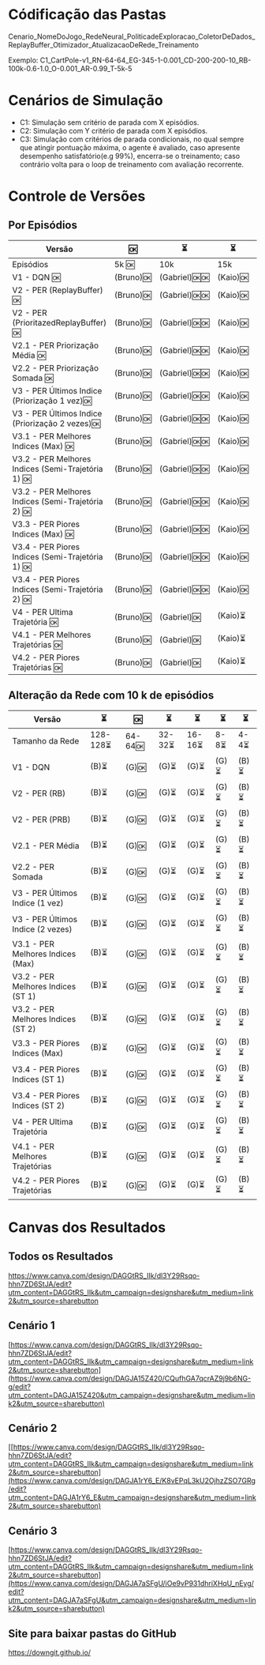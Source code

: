 # Códificação das Pastas
Cenario_NomeDoJogo_RedeNeural_PoliticadeExploracao_ColetorDeDados_ReplayBuffer_Otimizador_AtualizacaoDeRede_Treinamento

Exemplo: C1_CartPole-v1_RN-64-64_EG-345-1-0.001_CD-200-200-10_RB-100k-0.6-1.0_O-0.001_AR-0.99_T-5k-5

# Cenários de Simulação
* C1: Simulação sem critério de parada com X episódios.
* C2: Simulação com Y critério de parada com X episódios.
* C3: Simulação com critérios de parada condicionais, no qual sempre que atingir pontuação máxima, o agente é avaliado, caso apresente desempenho satisfatório(e.g 99%), encerra-se o treinamento; caso contrário volta para o loop de treinamento com avaliação recorrente.

# Controle de Versões

## Por Episódios

| Versão | 🆗 |⏳|⏳|⏳|
|--------|-------------|-----|-----|-----|
| Episódios                                             | 5k 🆗 |         10k |     15k |       20k          |
|V1 - DQN 🆗|                                          (Bruno)🆗| (Gabriel)🆗🆗|(Kaio)🆗|(Nicolas)🆗|
|V2 - PER (ReplayBuffer) 🆗   |                        (Bruno)🆗| (Gabriel)🆗🆗|(Kaio)🆗|(Nicolas)🆗|
|V2 - PER (PrioritazedReplayBuffer) 🆗   |             (Bruno)🆗| (Gabriel)🆗🆗|(Kaio)🆗|(Nicolas)🆗|
|V2.1 - PER Priorização Média  🆗  |                   (Bruno)🆗| (Gabriel)🆗🆗|(Kaio)🆗|(Nicolas)🆗|
|V2.2 - PER Priorização Somada  🆗  |                  (Bruno)🆗| (Gabriel)🆗🆗|(Kaio)🆗|(Nicolas)🆗|
|V3 - PER Últimos Indice (Priorização 1 vez)🆗 |       (Bruno)🆗| (Gabriel)🆗🆗|(Kaio)🆗|(Nicolas)🆗|
|V3 - PER Últimos Indice (Priorização 2 vezes)🆗 |     (Bruno)🆗| (Gabriel)🆗🆗|(Kaio)🆗|(Nicolas)🆗|
|V3.1 - PER Melhores Indices (Max)  🆗  |              (Bruno)🆗| (Gabriel)🆗🆗|(Kaio)🆗|(Nicolas)🆗|
|V3.2 - PER Melhores Indices (Semi-Trajetória 1)  🆗  |(Bruno)🆗| (Gabriel)🆗🆗|(Kaio)🆗|(Nicolas)🆗|
|V3.2 - PER Melhores Indices (Semi-Trajetória 2)  🆗  |(Bruno)🆗| (Gabriel)🆗🆗|(Kaio)🆗|(Nicolas)🆗|
|V3.3 - PER Piores Indices (Max)  🆗  |                (Bruno)🆗| (Gabriel)🆗🆗|(Kaio)🆗|(Nicolas)🆗|
|V3.4 - PER Piores Indices (Semi-Trajetória 1)  🆗  |  (Bruno)🆗| (Gabriel)🆗🆗|(Kaio)🆗|(Nicolas)🆗|
|V3.4 - PER Piores Indices (Semi-Trajetória 2)  🆗  |  (Bruno)🆗| (Gabriel)🆗🆗|(Kaio)🆗|(Nicolas)🆗|
|V4 - PER Ultima Trajetória 🆗  |                       (Bruno)🆗| (Gabriel)🆗|(Kaio)⏳|(Nicolas)⏳|
|V4.1 - PER Melhores Trajetórias 🆗   |                 (Bruno)🆗| (Gabriel)🆗|(Kaio)⏳|(Nicolas)⏳|
|V4.2 - PER Piores Trajetórias 🆗 |                     (Bruno)🆗| (Gabriel)🆗|(Kaio)⏳|(Nicolas)⏳|

## Alteração da Rede com 10 k de episódios

| Versão                            | ⏳       | 🆗         | ⏳        | ⏳        | ⏳        | ⏳       |
|-----------------------------------|----------|-------------|------------|-----------|------------|----------|
| Tamanho da Rede                   | 128-128⏳| 64-64🆗    | 32-32⏳   | 16-16⏳   | 8-8⏳     | 4-4⏳    |
|V1 - DQN                           | (B)⏳    | (G)🆗      |(G)⏳      |(G)⏳|(G)⏳| (B)⏳|
|V2 - PER (RB)                      | (B)⏳    | (G)🆗      |(G)⏳      |(G)⏳|(G)⏳| (B)⏳|
|V2 - PER (PRB)                     | (B)⏳    | (G)🆗      |(G)⏳      |(G)⏳|(G)⏳| (B)⏳|
|V2.1 - PER Média                   | (B)⏳    | (G)🆗      |(G)⏳      |(G)⏳|(G)⏳| (B)⏳|
|V2.2 - PER Somada                  | (B)⏳    | (G)🆗      |(G)⏳      |(G)⏳|(G)⏳| (B)⏳|
|V3 - PER Últimos Indice (1 vez)    | (B)⏳    | (G)🆗      |(G)⏳      |(G)⏳|(G)⏳| (B)⏳|
|V3 - PER Últimos Indice (2 vezes)  | (B)⏳    | (G)🆗      |(G)⏳      |(G)⏳|(G)⏳| (B)⏳|
|V3.1 - PER Melhores Indices (Max)  | (B)⏳    | (G)🆗      |(G)⏳|(G)⏳|(G)⏳| (B)⏳|
|V3.2 - PER Melhores Indices (ST 1) | (B)⏳    | (G)🆗      |(G)⏳|(G)⏳|(G)⏳| (B)⏳|
|V3.2 - PER Melhores Indices (ST 2) | (B)⏳    | (G)🆗      |(G)⏳|(G)⏳|(G)⏳| (B)⏳|
|V3.3 - PER Piores Indices (Max)    | (B)⏳    | (G)🆗      |(G)⏳|(G)⏳|(G)⏳| (B)⏳|
|V3.4 - PER Piores Indices (ST 1)   | (B)⏳    | (G)🆗      |(G)⏳|(G)⏳|(G)⏳| (B)⏳|
|V3.4 - PER Piores Indices (ST 2)   | (B)⏳    | (G)🆗      |(G)⏳|(G)⏳|(G)⏳| (B)⏳|
|V4 - PER Ultima Trajetória         | (B)⏳    | (G)🆗      |(G)⏳|(G)⏳|(G)⏳| (B)⏳|
|V4.1 - PER Melhores Trajetórias    | (B)⏳    | (G)🆗      |(G)⏳|(G)⏳|(G)⏳| (B)⏳|
|V4.2 - PER Piores Trajetórias      | (B)⏳    | (G)🆗      |(G)⏳|(G)⏳|(G)⏳| (B)⏳|

# Canvas dos Resultados

## Todos os Resultados
https://www.canva.com/design/DAGGtRS_IIk/dl3Y29Rsqo-hhn7ZD6StJA/edit?utm_content=DAGGtRS_IIk&utm_campaign=designshare&utm_medium=link2&utm_source=sharebutton

## Cenário 1
[https://www.canva.com/design/DAGGtRS_IIk/dl3Y29Rsqo-hhn7ZD6StJA/edit?utm_content=DAGGtRS_IIk&utm_campaign=designshare&utm_medium=link2&utm_source=sharebutton](https://www.canva.com/design/DAGJA15Z420/CQufhGA7qcrAZ9j9b6NG-g/edit?utm_content=DAGJA15Z420&utm_campaign=designshare&utm_medium=link2&utm_source=sharebutton)

## Cenário 2
[[https://www.canva.com/design/DAGGtRS_IIk/dl3Y29Rsqo-hhn7ZD6StJA/edit?utm_content=DAGGtRS_IIk&utm_campaign=designshare&utm_medium=link2&utm_source=sharebutton](https://www.canva.com/design/DAGJA1rY6_E/K8vEPqL3kU2OjhzZSO7GRg/edit?utm_content=DAGJA1rY6_E&utm_campaign=designshare&utm_medium=link2&utm_source=sharebutton)

## Cenário 3
[https://www.canva.com/design/DAGGtRS_IIk/dl3Y29Rsqo-hhn7ZD6StJA/edit?utm_content=DAGGtRS_IIk&utm_campaign=designshare&utm_medium=link2&utm_source=sharebutton](https://www.canva.com/design/DAGJA7aSFgU/iOe9vP931dhriXHqU_nEyg/edit?utm_content=DAGJA7aSFgU&utm_campaign=designshare&utm_medium=link2&utm_source=sharebutton)

## Site para baixar pastas do GitHub
https://downgit.github.io/
